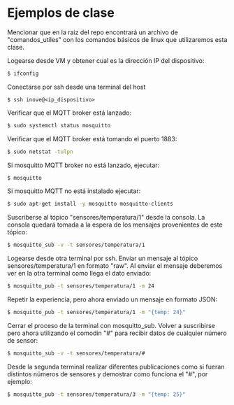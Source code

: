 # Ejemplos de clase

Mencionar que en la raiz del repo encontrará un archivo de "comandos_utiles" con los comandos básicos de linux que utilizaremos esta clase.

Logearse desde VM y obtener cual es la dirección IP del dispositivo:
```sh
$ ifconfig
```

Conectarse por ssh desde una terminal del host
```
$ ssh inove@<ip_dispositivo>
```

Verificar que el MQTT broker está lanzado:
```sh
$ sudo systemctl status mosquitto
```

Verificar que el MQTT broker está tomando el puerto 1883:
```sh
$ sudo netstat -tulpn
```

Si mosquitto MQTT broker no está lanzado, ejecutar:
```sh
$ mosquitto
```

Si mosquitto MQTT no está instalado ejecutar:
```sh
$ sudo apt-get install -y mosquitto mosquitto-clients
```

Suscriberse al tópico "sensores/temperatura/1" desde la consola. La consola quedará tomada a la espera de los mensajes provenientes de este tópico:
```sh
$ mosquitto_sub -v -t sensores/temperatura/1 
```

Logearse desde otra terminal por ssh. Enviar un mensaje al tópico sensores/temperatura/1  en formato "raw". Al enviar el mensaje deberemos ver en la otra terminal como llega el dato enviado:
```sh
$ mosquitto_pub -t sensores/temperatura/1 -m 24
```

Repetir la experiencia, pero ahora enviado un mensaje en formato JSON:
```sh
$ mosquitto_pub -t sensores/temperatura/1 -m "{temp: 24}"
```

Cerrar el proceso de la terminal con mosquitto_sub. Volver a suscribirse pero ahora utilizando el comodin "#" para recibir datos de cualquier número de sensor:
```sh
$ mosquitto_sub -v -t sensores/temperatura/#
```

Desde la segunda terminal realizar diferentes publicaciones como si fueran distintos números de sensores y demostrar como funciona el "#", por ejemplo:
```sh
$ mosquitto_pub -t sensores/temperatura/3 -m "{temp: 25}"
```
